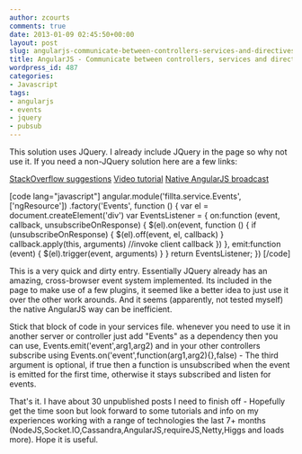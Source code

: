 ```yaml
---
author: zcourts
comments: true
date: 2013-01-09 02:45:50+00:00
layout: post
slug: angularjs-communicate-between-controllers-services-and-directives
title: AngularJS - Communicate between controllers, services and directives
wordpress_id: 487
categories:
- Javascript
tags:
- angularjs
- events
- jquery
- pubsub
---
```


This solution uses JQuery.
I already include JQuery in the page so why not use it. If you need a non-JQuery solution here are a few links:

[StackOverflow suggestions](http://stackoverflow.com/questions/11252780/whats-the-correct-way-to-communicate-between-controllers-in-angularjs)
[Video tutorial](http://onehungrymind.com/angularjs-communicating-between-controllers/)
[Native AngularJS broadcast](http://docs.angularjs.org/api/ng.$rootScope.Scope#$broadcast)


[code lang="javascript"]
angular.module('fillta.service.Events', ['ngResource'])
    .factory('Events', function () {
        var el = document.createElement('div')
        var EventsListener = {
            on:function (event, callback, unsubscribeOnResponse) {
                $(el).on(event, function () {
                    if (unsubscribeOnResponse) {
                        $(el).off(event, el, callback)
                    }
                    callback.apply(this, arguments) //invoke client callback
                })
            },
            emit:function (event) {
                $(el).trigger(event, arguments)
            }
        }
        return EventsListener;
    })
[/code]



This is a very quick and dirty entry. Essentially JQuery already has an amazing, cross-browser event system implemented. Its included in the page to make use of a few plugins, it seemed like a better idea to just use it over the other work arounds. And it seems (apparently, not tested myself) the native AngularJS way can be inefficient.

Stick that block of code in your services file. whenever you need to use it in another server or controller just add "Events" as a dependency then you can use, Events.emit('event',arg1,arg2) and in your other controllers subscribe using Events.on('event',function(arg1,arg2){},false) - The third argument is optional, if true then a function is unsubscribed when the event is emitted for the first time, otherwise it stays subscribed and listen for events.


That's it. I have about 30 unpublished posts I need to finish off - Hopefully get the time soon but look forward to some tutorials and info on my experiences working with a range of technologies the last 7+ months (NodeJS,Socket.IO,Cassandra,AngularJS,requireJS,Netty,Higgs and loads more). Hope it is useful.
